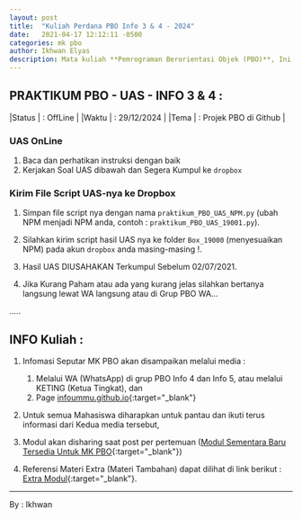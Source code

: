 ```yaml
---
layout: post
title:  "Kuliah Perdana PBO Info 3 & 4 - 2024"
date:   2021-04-17 12:12:11 -0500
categories: mk pbo
author: Ikhwan Elyas
description: Mata kuliah **Pemrograman Berorientasi Objek (PBO)**, Ini Kuliah Perdara membahas tentang Pengantar PBO dan penjelasan seputar Kontrak Kuliah beserta semua variabel penilaian yang digunakan untuk mata kuliah ini.
---
```



<!-- 
---
title: Project github PBO Info 3 dan Info 4 - 2024
published: true
--- 
-->

## PRAKTIKUM PBO  - UAS - INFO 3 & 4 :

|Status   | : OffLine                      |
|Waktu    | : 29/12/2024                 |
|Tema     | : Projek PBO di Github |


### UAS OnLine

1. Baca dan perhatikan instruksi dengan baik
2. Kerjakan Soal UAS dibawah dan Segera Kumpul ke `dropbox`

### Kirim File Script UAS-nya ke Dropbox
1. Simpan file script nya dengan nama  `praktikum_PBO_UAS_NPM.py` (ubah NPM menjadi NPM anda, contoh : `praktikum_PBO_UAS_19001.py`).

2. Silahkan kirim script hasil UAS nya ke folder `Box_19000` (menyesuaikan NPM) pada akun `dropbox` anda masing-masing !.


3. Hasil UAS DIUSAHAKAN Terkumpul Sebelum 02/07/2021.

4. Jika Kurang Paham atau ada yang kurang jelas silahkan bertanya langsung lewat WA langsung atau di Grup PBO WA...



..... 



## INFO Kuliah :

1. Infomasi Seputar MK PBO akan disampaikan melalui media :
    1. Melalui WA (WhatsApp) di grup PBO Info 4 dan Info 5, atau melalui KETING (Ketua Tingkat), dan
    2. Page [infoummu.github.io](https://infoummu.github.io/PBO/){:target="_blank"}

1. Untuk semua Mahasiswa diharapkan untuk pantau dan ikuti terus informasi dari Kedua media tersebut,
2. Modul akan disharing saat post per pertemuan ([Modul Sementara Baru Tersedia Untuk MK PBO](downloads){:target="_blank"})
3. Referensi Materi Extra (Materi Tambahan) dapat dilihat di link berikut : [Extra Modul](Reff){:target="_blank"}.


***
By : Ikhwan
